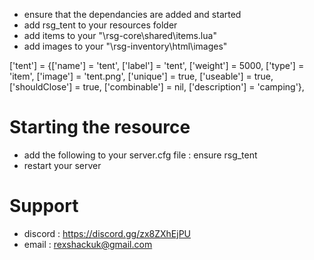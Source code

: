 
- ensure that the dependancies are added and started
- add rsg_tent to your resources folder
- add items to your "\rsg-core\shared\items.lua"
- add images to your "\rsg-inventory\html\images"

['tent']					= {['name'] = 'tent', 			  	  		['label'] = 'tent', 				['weight'] = 5000, 		['type'] = 'item', 		['image'] = 'tent.png', 				['unique'] = true, 		['useable'] = true, 	['shouldClose'] = true,		['combinable'] = nil,   ['description'] = 'camping'},


# Starting the resource
- add the following to your server.cfg file : ensure rsg_tent
- restart your server

# Support
- discord : https://discord.gg/zx8ZXhEjPU
- email : rexshackuk@gmail.com
